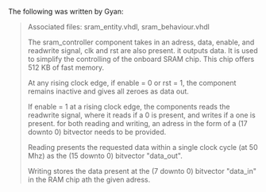 
The following was written by Gyan:

>Associated files: sram_entity.vhdl, sram_behaviour.vhdl
>
>The sram_controller component takes in an adress, data, enable, and readwrite signal, clk and rst are also present. it outputs data. It is used to simplify the controlling of the onboard SRAM chip. This chip offers 512 KB of fast memory.
>
>At any rising clock edge, if enable = 0 or rst = 1, the component remains inactive and gives all zeroes as data out.
>
>If enable = 1 at a rising clock edge, the components reads the readwrite signal, where it reads if a 0 is present, and writes if a one is present. for both reading and writing, an adress in the form of a (17 downto 0) bitvector needs to be provided.
>
>Reading presents the requested data within a single clock cycle (at 50 Mhz) as the (15 downto 0) bitvector "data_out".
>
>Writing stores the data present at the (7 downto 0) bitvector "data_in" in the RAM chip ath the given adress.
>